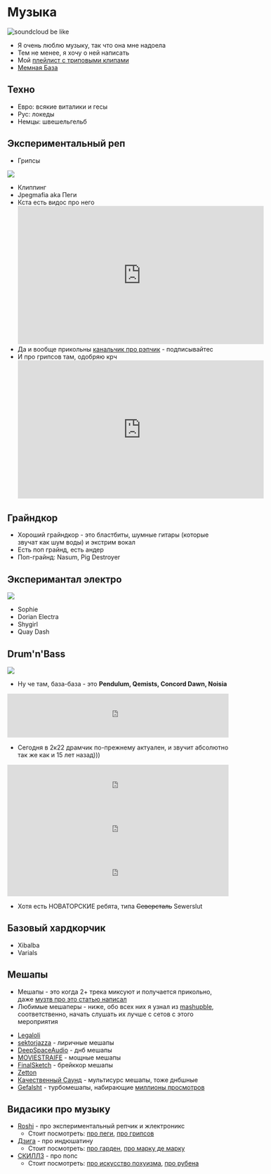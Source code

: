 # Музыка

![soundcloud be like](sc.jpg)

- Я очень люблю музыку, так что она мне надоела
- Тем не менее, я хочу о ней написать
- Мой [плейлист с триповыми клипами](https://www.youtube.com/playlist?list=PLdb8DVmvU9i5bGINNz10f-ga_bqD41O4q)
- [Мемная База](https://vk.com/come_to_brazil)

## Техно

- Евро: всякие виталики и гесы
- Рус: локеды
- Немцы: швешельгельб

## Экспериментальный реп

- Грипсы

<img src="../../../assets/vk/mc-ride.gif">

- Клиппинг
- Jpegmafia aka Пеги
- Кста есть видос про него
  <iframe width="560" height="315" src="https://www.youtube.com/embed/evy5J-1jP1g" title="YouTube video player" frameborder="0" allow="accelerometer; autoplay; clipboard-write; encrypted-media; gyroscope; picture-in-picture" allowfullscreen></iframe>
- Да и вообще прикольны [канальчик про рэпчик](https://www.youtube.com/@MutenRoshi5137) - подписывайтес
- И про грипсов там, одобряю крч
  <iframe width="560" height="315" src="https://www.youtube.com/embed/_oNJmLQpUTw" title="YouTube video player" frameborder="0" allow="accelerometer; autoplay; clipboard-write; encrypted-media; gyroscope; picture-in-picture" allowfullscreen></iframe>

## Грайндкор

- Хороший грайндкор - это бластбиты, шумные гитары (которые звучат как шум воды) и экстрим вокал
- Есть поп грайнд, есть андер
- Поп-грайнд: Nasum, Pig Destroyer

## Эксперимантал электро

![](experimental-electronic-nonbinary.webp)

- Sophie
- Dorian Electra
- Shygirl
- Quay Dash

## Drum'n'Bass

![](dnb.jpg)

- Ну че там, база-база - это **Pendulum, Qemists, Concord Dawn, Noisia**

<iframe frameborder="0" style="border:none;width: 100%;height:100px;" height="100" src="https://music.yandex.ru/iframe/#track/39909586/5167263">
Слушайте <a href='https://music.yandex.ru/album/5167263/track/39909586'>Don't Tell Me</a>
— <a href='https://music.yandex.ru/artist/719344'>Concord Dawn</a> на Яндекс Музыке</iframe>

- Сегодня в 2к22 драмчик по-прежнему актуален, и звучит абсолютно так же как и 15 лет назад)))

<iframe frameborder="0" style="border:none;width:100%;height:100px;"  height="100" src="https://music.yandex.ru/iframe/#track/101316939/21350984">
Слушайте <a href='https://music.yandex.ru/album/21350984/track/101316939'>Burn 'Em
Down</a> — <a href='https://music.yandex.ru/artist/3228992'>Pythius</a> на Яндекс Музыке</iframe>

<iframe frameborder="0" style="border:none;width:100%;height:100px;" height="100" src="https://music.yandex.ru/iframe/#track/52467702/7388929">
Слушайте <a href='https://music.yandex.ru/album/7388929/track/52467702'>Push It To The
Limit</a> — <a href='https://music.yandex.ru/artist/632210'>Qo</a> на Яндекс Музыке</iframe>

<iframe frameborder="0" style="border:none;width:100%;height:100px;"  height="100" src="https://music.yandex.ru/iframe/#track/50008390/6883838">
Слушайте <a href='https://music.yandex.ru/album/6883838/track/50008390'>Jungle
Reprezentah</a> — <a href='https://music.yandex.ru/artist/1323029'>Lowriderz</a> на Яндекс Музыке</iframe>

- Хотя есть НОВАТОРСКИЕ ребята, типа ~~Северсталь~~ Sewerslut

## Базовый хардкорчик

- Xibalba
- Varials

## Мешапы

- Мешапы - это когда 2+ трека миксуют и получается прикольно,
  даже [музтв про это статью написал](https://muz-tv.ru/news/smeshano-i-smeshno-chto-takoe-meshap-i-pochemu-eto-tak-veselo/)
- Любимые мешаперы - ниже, обо всех них я узнал из [mashupble](https://vk.com/mashupble), соответственно, начать слушать
  их лучше с сетов с этого мероприятия

<div id="vk_playlist_54719589_15"></div>
<script type="text/javascript" src="https://vk.com/js/api/openapi.js?169"></script>
<script type="text/javascript">
  (function() {
    VK.Widgets.Playlist("vk_playlist_54719589_15", 54719589, 15,'f0296b6d08cc59f75e');
  }());
</script>

- [Legaloli](https://vk.com/legaloli)
- [sektorjazza](https://vk.com/cringerecords) - лиричные мешапы
- [DeepSpaceAudio](https://vk.com/dspaudio) - днб мешапы
- [MOVIESTRAIFE](https://vk.com/moviestraife_group) - мощные мешапы
- [FinalSketch](https://vk.com/finalsketchmusic) - брейккор мешапы
- [Zetton](https://vk.com/zetton_mashups)
- [Качественный Саунд](https://vk.com/highqualitysound) - мультисурс мешапы, тоже днбшные
- [Gefalsht](https://vk.com/gefalsht) - турбомешапы,
  набирающие [миллионы просмотров](https://www.youtube.com/watch?v=k0H4GwnT5kE)

## Видасики про музыку

- [Roshi](https://www.youtube.com/MutenRoshi5137) - про экспериментальный репчик и жлектроникс
    - Стоит
      посмотреть: [про пеги](https://www.youtube.com/watch?v=evy5J-1jP1g), [про грипсов](https://www.youtube.com/watch?v=_oNJmLQpUTw)
- [Дзига](https://www.youtube.com/@dziga_main) - про индюшатину
    - Стоит
      посмотреть: [про гарден](https://www.youtube.com/watch?v=aDNJl0GzVFg), [про марку де марку](https://www.youtube.com/watch?v=KKmCsAlKBZg)
- [СКИЛЛЗ](https://www.youtube.com/@etoskillz) - про попс
    - Стоит
      посмотреть: [про искусство похуизма](https://www.youtube.com/watch?v=QO8detn9ZGs), [про рубена](https://www.youtube.com/watch?v=V_1F9LZH_4c)   